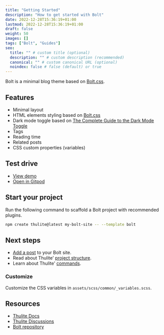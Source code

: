 ```yaml
---
title: "Getting Started"
description: "How to get started with Bolt"
date: 2022-12-28T15:36:19+01:00
lastmod: 2022-12-28T15:36:19+01:00
draft: false
weight: 50
images: []
tags: ["Bolt", "Guides"]
seo:
  title: "" # custom title (optional)
  description: "" # custom description (recommended)
  canonical: "" # custom canonical URL (optional)
  noindex: false # false (default) or true
---
```


Bolt is a minimal blog theme based on [Bolt.css](https://boltcss.com/).

## Features

- Minimal layout
- HTML elements styling based on [Bolt.css](https://boltcss.com/)
- Dark mode toggle based on [The Complete Guide to the Dark Mode Toggle](https://ryanfeigenbaum.com/dark-mode/)
- Tags
- Reading time
- Related posts
- CSS custom properties (variables)

## Test drive

- [View demo](https://bolt-thulite.netlify.app/)
- [Open in Gitpod](https://gitpod.io/#https://github.com/thuliteio/bolt)

## Start your project

Run the following command to scaffold a Bolt project with recommended plugins.

```bash
npm create thulite@latest my-bolt-site -- --template bolt
```

## Next steps

- [Add a post](https://docs.thulite.io/basics/pages/) to your Bolt site.
- Read about Thulite' [project structure](https://docs.thulite.io/basics/project-structure/).
- Learn about Thulite' [commands](https://docs.thulite.io/basics/commands/).

### Customize

Customize the CSS variables in `assets/scss/common/_variables.scss`.

## Resources

- [Thulite Docs](https://docs.thulite.io/getting-started/)
- [Thulite Discussions](https://github.com/orgs/thuliteio/discussions)
- [Bolt repository](https://github.com/thuliteio/bolt)
